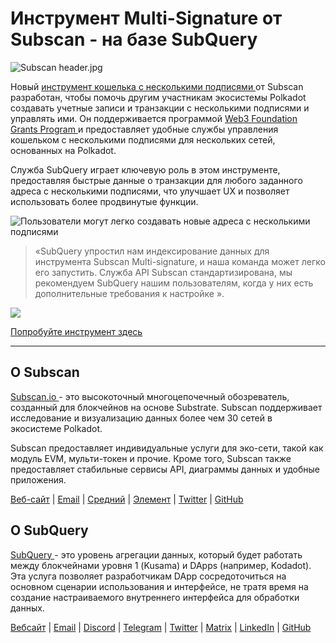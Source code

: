 # Инструмент Multi-Signature от Subscan - на базе SubQuery

![Subscan header.jpg](https://cdn-images-1.medium.com/max/1600/1*Xs3mJrvClJq3qBzWU48fjg.jpeg)

Новый [ инструмент кошелька с несколькими подписями ](https://medium.com/r/?url=https%3A%2F%2Fmultisig.subscan.io%2F) от Subscan разработан, чтобы помочь другим участникам экосистемы Polkadot создавать учетные записи и транзакции с несколькими подписями и управлять ими. Он поддерживается программой [ Web3 Foundation Grants Program ](https://github.com/w3f/Grants-Program/blob/master/applications/multisignature_management_tool.md) и предоставляет удобные службы управления кошельком с несколькими подписями для нескольких сетей, основанных на Polkadot.

Служба SubQuery играет ключевую роль в этом инструменте, предоставляя быстрые данные о транзакции для любого заданного адреса с несколькими подписями, что улучшает UX и позволяет использовать более продвинутые функции.

![Пользователи могут легко создавать новые адреса с несколькими подписями](https://cdn-images-1.medium.com/max/1600/1*e4AALzw8xzERhzBJgPUktQ.png)

> «SubQuery упростил нам индексирование данных для инструмента Subscan Multi-signature, и наша команда может легко его запустить. Служба API Subscan стандартизирована, мы рекомендуем SubQuery нашим пользователям, когда у них есть дополнительные требования к настройке ».

![](https://cdn-images-1.medium.com/max/1600/1*Hy-1IxJ3ZNQX7qC38H19Bg.png)

[Попробуйте инструмент здесь](https://medium.com/r/?url=https%3A%2F%2Fmultisig.subscan.io%2F)

---

## О Subscan

[ Subscan.io ](https://www.subscan.io/) - это высокоточный многоцепочечный обозреватель, созданный для блокчейнов на основе Substrate. Subscan поддерживает исследование и визуализацию данных более чем 30 сетей в экосистеме Polkadot.

Subscan предоставляет индивидуальные услуги для эко-сети, такой как модуль EVM, мульти-токен и прочие. Кроме того, Subscan также предоставляет стабильные сервисы API, диаграммы данных и удобные приложения.

[Веб-сайт](https://www.subscan.io/) | [Email](mailto:hello@subscan.io) | [Средний](https://medium.com/subscan) | [Элемент](https://riot.im/app/#/room/!uaYUrKBueiKUurHliJ:matrix.org) | [Twitter](https://twitter.com/subscan_io/) | [GitHub](https://github.com/itering/subscan-essentials)

## О SubQuery

[ SubQuery ](https://subquery.network/) - это уровень агрегации данных, который будет работать между блокчейнами уровня 1 (Kusama) и DApps (например, Kodadot). Эта услуга позволяет разработчикам DApp сосредоточиться на основном сценарии использования и интерфейсе, не тратя время на создание настраиваемого внутреннего интерфейса для обработки данных.

[Вебсайт](https://subquery.network/) | [Email](mailto:hello@subquery.network) | [Discord](https://discord.com/invite/78zg8aBSMG) | [Telegram](https://t.me/subquerynetwork) | [Twitter](https://twitter.com/subquerynetwork) | [Matrix](https://matrix.to/#/#subquery:matrix.org) | [LinkedIn](https://www.linkedin.com/company/subquery) | [GitHub](https://github.com/subquery)

